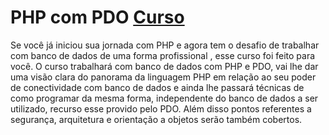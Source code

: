 # PHP com PDO [Curso](https://www.schoolofnet.com/curso-php-com-pdo/ "Link para o Curso")
Se você já iniciou sua jornada com PHP e agora tem o desafio de trabalhar com banco de dados de uma forma profissional , esse curso foi feito para você. O curso trabalhará com banco de dados com PHP e PDO, vai lhe dar uma visão clara do panorama da linguagem PHP em relação ao seu poder de conectividade com banco de dados e ainda lhe passará técnicas de como programar da mesma forma, independente do banco de dados a ser utilizado, recurso esse provido pelo PDO. Além disso pontos referentes a segurança, arquitetura e orientação a objetos serão também cobertos.
